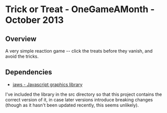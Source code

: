 # Trick or Treat - OneGameAMonth - October 2013

## Overview
A very simple reaction game -- click the treats before they vanish, and
avoid the tricks.

## Dependencies

* [jaws - Javascript graphics library](https://github.com/ippa/jaws)

I've included the library in the src directory so that this project contains
the correct version of it, in case later versions introduce breaking changes
(though as it hasn't been updated recently, this seems unlikely).
